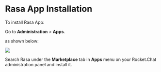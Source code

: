# Rasa App Installation

To install Rasa App:

Go to **Administration** > **Apps**.

as shown below:

![](<../../../../.gitbook/assets/2021-11-20\_23-29-48 (1) (1) (1) (1) (11) (28).png>)

Search Rasa under the **Marketplace** tab in **Apps** menu on your Rocket.Chat administration panel and install it.
